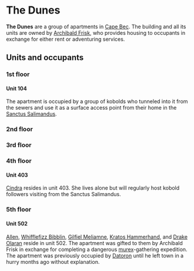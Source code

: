 # The Dunes

**The Dunes** are a group of apartments in [Cape Bec](cape-bec.md). The building and all its units are owned by [Archibald Frisk](../citizenry/archibald-frisk.md), who provides housing to occupants in exchange for either rent or adventuring services.

## Units and occupants

### 1st floor

#### Unit 104

The apartment is occupied by a group of kobolds who tunneled into it from the sewers and use it as a surface access point from their home in the [Sanctus Salimandus](sanctus-salimandus.md).

### 2nd floor

### 3rd floor

### 4th floor

#### Unit 403

[Cindra](../citizenry/cindra.md) resides in unit 403. She lives alone but will regularly host kobold followers visiting from the Sanctus Salimandus.

### 5th floor

#### Unit 502

[Allen](../../verdancy/citizenry/allen.md), [Whifflefizz Bibblin](../citizenry/whifflefizz-bibblin.md), [Gilfiel Meliamne](../../verdancy/citizenry/gilfiel-meliamne.md), [Kratos Hammerhand](../../verdancy/citizenry/kratos-hammerhand.md), and [Drake Olaran](../../../../ch-2-people-of-mote/organizations/reynards-den/members/drake-olaran.md) reside in unit 502. The apartment was gifted to them by Archibald Frisk in exchange for completing a dangerous [murex](../../../../ch-6-mote-treasures/murex/murex.md)-gathering expedition. The apartment was previously occupied by [Datoron](../citizenry/datoron.md) until he left town in a hurry months ago without explanation.

